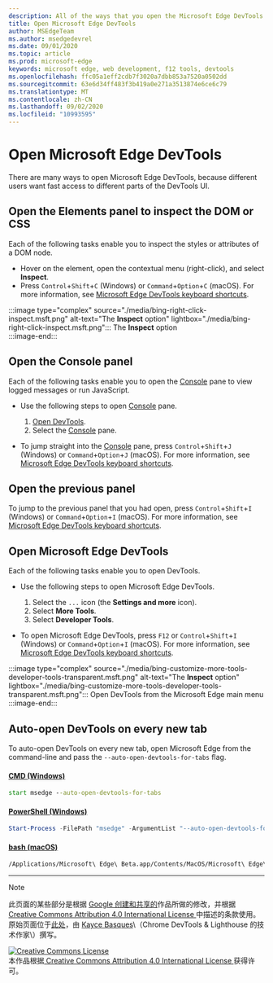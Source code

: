 ```yaml
---
description: All of the ways that you open the Microsoft Edge DevTools.
title: Open Microsoft Edge DevTools
author: MSEdgeTeam
ms.author: msedgedevrel
ms.date: 09/01/2020
ms.topic: article
ms.prod: microsoft-edge
keywords: microsoft edge, web development, f12 tools, devtools
ms.openlocfilehash: ffc05a1eff2cdb7f3020a7dbb853a7520a0502dd
ms.sourcegitcommit: 63e6d34ff483f3b419a0e271a3513874e6ce6c79
ms.translationtype: MT
ms.contentlocale: zh-CN
ms.lasthandoff: 09/02/2020
ms.locfileid: "10993595"
---
```

<!-- Copyright Kayce Basques 

   Licensed under the Apache License, Version 2.0 (the "License");
   you may not use this file except in compliance with the License.
   You may obtain a copy of the License at

       https://www.apache.org/licenses/LICENSE-2.0

   Unless required by applicable law or agreed to in writing, software
   distributed under the License is distributed on an "AS IS" BASIS,
   WITHOUT WARRANTIES OR CONDITIONS OF ANY KIND, either express or implied.
   See the License for the specific language governing permissions and
   limitations under the License. -->

# Open Microsoft Edge DevTools  

There are many ways to open Microsoft Edge DevTools, because different users want fast access to different parts of the DevTools UI.  

## Open the Elements panel to inspect the DOM or CSS  

Each of the following tasks enable you to inspect the styles or attributes of a DOM node.

*   Hover on the element, open the contextual menu \(right-click\), and select **Inspect**.  
*   Press `Control`+`Shift`+`C` \(Windows\) or `Command`+`Option`+`C` \(macOS\).  For more information, see [Microsoft Edge DevTools keyboard shortcuts][DevToolsShortcuts].  

:::image type="complex" source="./media/bing-right-click-inspect.msft.png" alt-text="The **Inspect** option" lightbox="./media/bing-right-click-inspect.msft.png":::
   The **Inspect** option  
:::image-end:::  

<!--See [Get Started With Viewing And Changing CSS][GetStartedCSS].  -->  

## Open the Console panel  

Each of the following tasks enable you to open the [Console][DevToolsConsoleIndex] pane to view logged messages or run JavaScript.  

*   Use the following steps to open [Console][DevToolsConsoleIndex] pane.  
    
    1.  [Open DevTools](#open-microsoft-edge-devtools).  
    1.  Select the [Console][DevToolsConsoleIndex] pane.  

*   To jump straight into the [Console][DevToolsConsoleIndex] pane, press `Control`+`Shift`+`J` \(Windows\) or `Command`+`Option`+`J` \(macOS\).  For more information, see [Microsoft Edge DevTools keyboard shortcuts][DevToolsShortcuts].  

<!--See [Get Started With The Console][ConsoleGetStarted].  -->

## Open the previous panel  

To jump to the previous panel that you had open, press `Control`+`Shift`+`I` \(Windows\) or `Command`+`Option`+`I` \(macOS\).  For more information, see [Microsoft Edge DevTools keyboard shortcuts][DevToolsShortcuts].  

## Open Microsoft Edge DevTools  

Each of the following tasks enable you to open DevTools.  

*   Use the following steps to open Microsoft Edge DevTools.  
    
    1.  Select the  `...` icon \(the **Settings and more** icon\).  
    1.  Select **More Tools**.  
    1.  Select **Developer Tools**.  
    
*   To open Microsoft Edge DevTools, press `F12` or `Control`+`Shift`+`I` \(Windows\) or `Command`+`Option`+`I` \(macOS\).  For more information, see [Microsoft Edge DevTools keyboard shortcuts][DevToolsShortcuts].  

:::image type="complex" source="./media/bing-customize-more-tools-developer-tools-transparent.msft.png" alt-text="The **Inspect** option" lightbox="./media/bing-customize-more-tools-developer-tools-transparent.msft.png":::
   Open DevTools from the Microsoft Edge main menu  
:::image-end:::  

## Auto-open DevTools on every new tab  

To auto-open DevTools on every new tab, open Microsoft Edge from the command-line and pass the `--auto-open-devtools-for-tabs` flag.  

#### [CMD (Windows)](#tab/cmd-windows/)  

<a id="selenium-tools-install"></a>  

```cmd
start msedge --auto-open-devtools-for-tabs
```  

#### [PowerShell (Windows)](#tab/powershell-windows/)  

<a id="selenium-tools-install"></a>  

```powershell
Start-Process -FilePath "msedge" -ArgumentList "--auto-open-devtools-for-tabs"
```  

#### [bash (macOS)](#tab/bash-macos/)  

<a id="selenium-tools-install"></a>  

```bash
/Applications/Microsoft\ Edge\ Beta.app/Contents/MacOS/Microsoft\ Edge\ Beta --auto-open-devtools-for-tabs
```  

* * *  

<!-- links -->  

[DevToolsConsoleIndex]: ./console/index.md "Console Overview | Microsoft Docs"  
[DevtoolsShortcuts]: ./shortcuts.md "Microsoft Edge DevTools keyboard shortcuts - Microsoft Docs"  

<!--[ConsoleGetStarted]: /microsoft-edge/devtools-guide-chromium/console/get-started ""  -->  
<!--[GetStartedCSS]: /microsoft-edge/devtools-guide-chromium/css "CSS"  -->

> [!NOTE]
> 此页面的某些部分是根据 [Google 创建和共享的][GoogleSitePolicies]作品所做的修改，并根据[ Creative Commons Attribution 4.0 International License ][CCA4IL]中描述的条款使用。  
> 原始页面位于[此处](https://developers.google.com/web/tools/chrome-devtools/open)，由 [Kayce Basques][KayceBasques]\（Chrome DevTools \& Lighthouse 的技术作家\）撰写。  

[![Creative Commons License][CCby4Image]][CCA4IL]  
本作品根据[ Creative Commons Attribution 4.0 International License ][CCA4IL]获得许可。  

[CCA4IL]: https://creativecommons.org/licenses/by/4.0  
[CCby4Image]: https://i.creativecommons.org/l/by/4.0/88x31.png  
[GoogleSitePolicies]: https://developers.google.com/terms/site-policies  
[KayceBasques]: https://developers.google.com/web/resources/contributors/kaycebasques  
